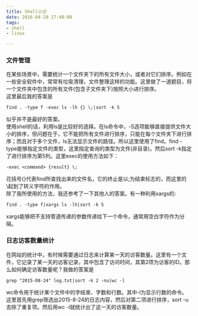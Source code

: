 ```yaml
---
title: Shell小记
date: 2016-04-20 17:40:00
tags:
- shell
- linux

---
```

### 文件管理
在某些场景中，需要统计一个文件夹下的所有文件大小，或者对它们排序。例如在一些安全软件中，常常有垃圾清理，文件整理这样的功能。这里做了一道题目，将一个文件夹中包含的所有文件(包含子文件夹下)按照大小进行排序。  
这里最后我的答案是

	find . -type f -exec ls -lh {} \;|sort -k 5
	
似乎并不是最好的答案。  
使用shell的话，利用ls是比较好的选择。在ls命令中，-S选项能够直接提供文件大小的排序，但问题在于，它不能把所有文件进行排序，只能在每个文件夹下进行排序；而且对于多个文件，ls无法显示文件的路径。所以这里使用了find。find -type能够指定文件的类型，这里指定查询的类型为文件(非目录)。然后sort -k指定了进行排序为第5列。这里exec的使用方法如下：

	-exec <command> {result} \;
	
花括号{}代表find所查找出来的文件名，它的终止是以;为结束标志的，而这里的\起到了转义字符的作用。  
除了我所使用的方法，我还参考了一下其他人的答案。有一种利用xargs的:

	find . -type f|xargs ls -lh|sort -k 5
	
xargs能够把不支持管道传递的参数传递给下一个命令，通常用空白字符作为分隔。

### 日志访客数量统计
在网站的统计中，有时候需要通过日志来计算某一天的访客数量。这里有一个文件，它记录了某一天的访客记录，其中包含了访问时间，其第2项为访客的ID。那么如何确定访客数量呢？我做的答案是

	grep "2015-08-24" log.txt|sort -k 2 -nu|wc -l
	
wc命令用于统计某个文件中的字结束、字数和行数。其中-l为显示行数的命令。这里首先用grep筛选出2015-8-24的日志内容，然后对第二项进行排序，sort -u去除了重复项。然后用wc -l就统计出了这一天的访客数量。